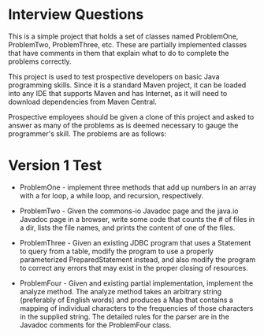 # Interview Questions #

This is a simple project that holds a set of classes named ProblemOne, ProblemTwo, ProblemThree, etc.
These are partially implemented classes that have comments in them that explain what to do to 
complete the problems correctly.

This project is used to test prospective developers on basic Java programming skills. Since it is a
standard Maven project, it can be loaded into any IDE that supports Maven and has Internet, as it will
need to download dependencies from Maven Central.

Prospective employees should be given a clone of this project and asked to answer as many of the
problems as is deemed necessary to gauge the programmer's skill. The problems are as follows:

# Version 1 Test
* ProblemOne - implement three methods that add up numbers in an array with a for loop, a while loop, 
  and recursion, respectively.
  
* ProblemTwo - Given the commons-io Javadoc page and the java.io Javadoc page in a browser, write
  some code that counts the # of files in a dir, lists the file names, and prints the content of 
  one of the files.
  
* ProblemThree - Given an existing JDBC program that uses a Statement to query from a table, modify
  the program to use a properly parameterized PreparedStatement instead, and also modify the program
  to correct any errors that may exist in the proper closing of resources.
  
* ProblemFour - Given and existing partial implementation, implement the analyze method. The analyze
  method takes an arbitrary string (preferably of English words) and produces a Map that contains a
  mapping of individual characters to the frequencies of those characters in the supplied string. The
  detailed rules for the parser are in the Javadoc comments for the ProblemFour class.
